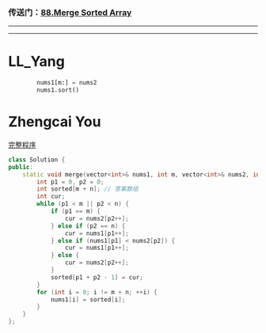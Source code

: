 ### 传送门：[88.Merge Sorted Array](https://leetcode.cn/problems/merge-sorted-array/)

---
---
# LL_Yang
```Python
        nums1[m:] = nums2
        nums1.sort()
```

# Zhengcai You

[完整程序](../../../test/yzc/0601/88.MergeSortedArray.cpp)
```c++
class Solution {
public:
    static void merge(vector<int>& nums1, int m, vector<int>& nums2, int n) {
        int p1 = 0, p2 = 0;
        int sorted[m + n]; // 答案数组
        int cur;
        while (p1 < m || p2 < n) {
            if (p1 == m) {
                cur = nums2[p2++];
            } else if (p2 == n) {
                cur = nums1[p1++];
            } else if (nums1[p1] < nums2[p2]) {
                cur = nums1[p1++];
            } else {
                cur = nums2[p2++];
            }
            sorted[p1 + p2 - 1] = cur;
        }
        for (int i = 0; i != m + n; ++i) {
            nums1[i] = sorted[i];
        }
    }
};
```

